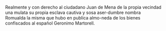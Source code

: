 Realmente y con derecho al ciudadano Juan de Mena de la propia vecindad una mulata su propia esclava cautiva y sosa aser-dumbre nombra Romualda la misma que hubo en publica almo-neda de los bienes confiscados al español Geronimo Martorell.
